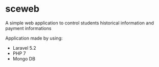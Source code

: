 # sceweb
A simple web application to control students historical information and payment informations

Application made by using:

- Laravel 5.2
- PHP 7
- Mongo DB
